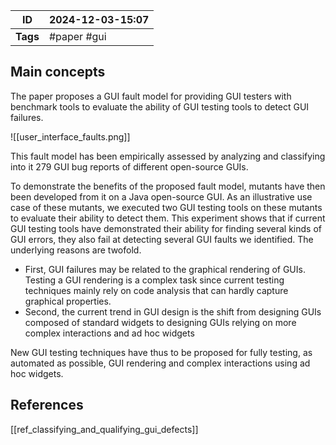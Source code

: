 
| ID       | 2024-12-03-15:07 |
| -------- | ---------------- |
| **Tags** | #paper #gui      |
## Main concepts

The paper proposes a GUI fault model for providing GUI testers with benchmark tools to evaluate the ability of GUI testing tools to detect GUI failures. 

![[user_interface_faults.png]]

This fault model has been empirically assessed by analyzing and classifying into it 279
GUI bug reports of different open-source GUIs. 

To demonstrate the benefits of the proposed fault model, mutants have then been developed from it on a Java open-source GUI. As an illustrative use case of these mutants, we executed two GUI testing tools on these mutants to evaluate their ability to detect them. This experiment shows that if current GUI testing tools have demonstrated their ability for finding several kinds of GUI errors, they also fail at detecting several GUI faults we identified. The underlying reasons are twofold.
- First, GUI failures may be related to the graphical rendering of GUIs. Testing a GUI rendering is a complex task since current testing techniques mainly rely on code analysis that can hardly capture graphical properties.
- Second, the current trend in GUI design is the shift from designing GUIs composed of standard widgets to designing GUIs relying on more complex interactions and ad hoc widgets

New GUI testing techniques have thus to be proposed for fully testing, as automated as possible, GUI rendering and complex interactions using ad hoc widgets.

## References
[[ref_classifying_and_qualifying_gui_defects]]